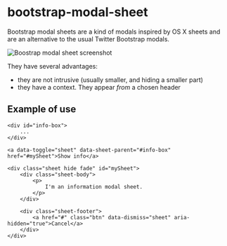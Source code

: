 bootstrap-modal-sheet
=====================

Bootstrap modal sheets are a kind of modals inspired by OS X sheets and are an alternative to the usual Twitter Bootstrap modals.

![Boostrap modal sheet screenshot](http://demo.michaelperrin.fr/assets/sheet-screenshot.png)

They have several advantages:
* they are not intrusive (usually smaller, and hiding a smaller part)
* they have a context. They appear *from* a chosen header


## Example of use

    <div id="info-box">
        ...
    </div>

    <a data-toggle="sheet" data-sheet-parent="#info-box" href="#mySheet">Show info</a>

    <div class="sheet hide fade" id="mySheet">
        <div class="sheet-body">
            <p>
                I'm an information modal sheet.
            </p>
        </div>

        <div class="sheet-footer">
            <a href="#" class="btn" data-dismiss="sheet" aria-hidden="true">Cancel</a>
        </div>
    </div>
